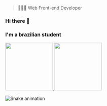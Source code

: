 > 👨🏻‍💻 Web Front-end Developer

### Hi there 👋
### I'm a brazilian student 


 <!-- GITHUB STATS -->
 <gitStats align="center">
  <a href = "https://github.com/beolorges">
    <img height ="150em"src = "https://github-readme-stats.vercel.app/api?username=beolorges&show_icons=true&theme=dracula&hide=stars,issues" />
    <img height="150em" src="https://github-readme-stats.vercel.app/api/top-langs/?username=IgorFalco&layout=compact&langs_count=7&theme=dark" />
  </a>
 </gitStats>


  ![Snake animation](https://github.com/beolorges/beolorges/blob/output/github-contribution-grid-snake.svg)


<!--
**beolorges/beolorges** is a ✨ _special_ ✨ repository because its `README.md` (this file) appears on your GitHub profile.

Here are some ideas to get you started:

- 🔭 I’m currently working on ...
- 🌱 I’m currently learning ...
- 👯 I’m looking to collaborate on ...
- 🤔 I’m looking for help with ...
- 💬 Ask me about ...
- 📫 How to reach me: ...
- 😄 Pronouns: ...
- ⚡ Fun fact: ...
-->
